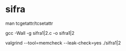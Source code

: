 # sifra

man tcgetattr/tcsetattr

gcc -Wall -g sifra1|2.c -o sifra1|2

valgrind --tool=memcheck --leak-check=yes ./sifra1|2
